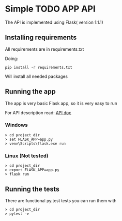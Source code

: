 # Simple TODO APP API

The API is implemented using Flask( version 1.1.1)

## Installing requirements
All requirements are in requirements.txt

Doing:
```
pip install -r requirements.txt
```
Will install all needed packages

## Running the app
The app is very basic Flask app, so it is very easy to run

For API description read: [API doc](api-doc.md)

### Windows
```
> cd project_dir
> set FLASK_APP=app.py
> venv\Scripts\flask.exe run
```

### Linux (Not tested)
```
> cd project_dir
> export FLASK_APP=app.py
> flask run
```

## Running the tests
There are functional py.test tests 
you can run them with

```
> cd project_dir
> pytest -v
```
